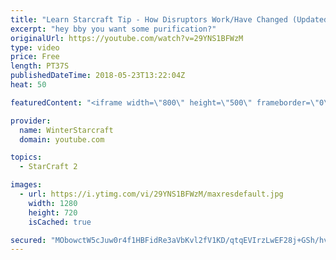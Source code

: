 ```yaml
---
title: "Learn Starcraft Tip - How Disruptors Work/Have Changed (Updated Patch 4.0 2018)"
excerpt: "hey bby you want some purification?"
originalUrl: https://youtube.com/watch?v=29YNS1BFWzM
type: video
price: Free
length: PT37S
publishedDateTime: 2018-05-23T13:22:04Z
heat: 50

featuredContent: "<iframe width=\"800\" height=\"500\" frameborder=\"0\" src=\"https://www.youtube.com/embed/29YNS1BFWzM\" allow=\"accelerometer; autoplay; encrypted-media; gyroscope; picture-in-picture\" allowfullscreen></iframe>"

provider:
  name: WinterStarcraft
  domain: youtube.com

topics:
  - StarCraft 2

images:
  - url: https://i.ytimg.com/vi/29YNS1BFWzM/maxresdefault.jpg
    width: 1280
    height: 720
    isCached: true

secured: "MObowctW5cJuw0r4f1HBFidRe3aVbKvl2fV1KD/qtqEVIrzLwEF28j+GSh/hvbQNsrSJntFJhIfz1npWcEOc4/MQTV426HKxghUgGkExUgGa8Z9Z1OvY8JBRB4BreHLrhLQauj167S7tzbHP23NwF1QS7FU9L3TjE1w3VJnm1/3AWwGyOivstYg0REs0kYcTuMKBOsa85JXf0iK+eD/g3LdvVf3meshfK7LgtZS9zQY0bQKwmu6e54mPaPVU9hwwCcu1ENe2bXFj1iyKXma+yHBElurAKppIxffzFfC7ERi5zvu51URORaeVzUUgJ+fZu65J9JrMiaDTK7bEIztL/tmaiUQPWuOOufFGnErPoqgfjQw7jlvBE1Vdw7TK7gmU9qgFJBImWAm9SSc5bHL2+xIlBK7qvLgRa6LKiRLjEdY=;uL9Lbp2AOVA0yxmvsji1eQ=="
---
```


